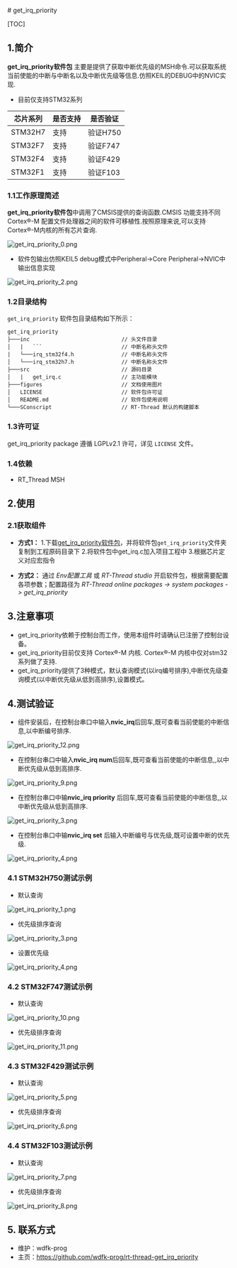 ﻿﻿﻿﻿﻿﻿﻿# get_irq_priority

[TOC]

## 1.简介

**get_irq_priority软件包** 主要是提供了获取中断优先级的MSH命令.可以获取系统当前使能的中断与中断名以及中断优先级等信息.仿照KEIL的DEBUG中的NVIC实现.

- 目前仅支持STM32系列

| 芯片系列 | 是否支持 | 是否验证 |
| -------- | -------- | -------- |
| STM32H7  | 支持     | 验证H750 |
| STM32F7  | 支持     | 验证F747 |
| STM32F4  | 支持     | 验证F429 |
| STM32F1  | 支持     | 验证F103 |

### 1.1工作原理简述

**get_irq_priority软件包**中调用了CMSIS提供的查询函数.CMSIS 功能支持不同 Cortex®-M 配置文件处理器之间的软件可移植性.按照原理来说,可以支持Cortex®-M内核的所有芯片查询.

![get_irq_priority_0.png](figures/get_irq_priority_0.png)

- 软件包输出仿照KEIL5 debug模式中Peripheral->Core Peripheral->NVIC中输出信息实现

![get_irq_priority_2.png](figures/get_irq_priority_2.png)

### 1.2目录结构

`get_irq_priority` 软件包目录结构如下所示：

``` 
get_irq_priority
├───inc                             // 头文件目录
│   |   ```                 		// 中断名称头文件
|   └───irq_stm32f4.h           	// 中断名称头文件
│   └───irq_stm32h7.h           	// 中断名称头文件
├───src                             // 源码目录
│   |   get_irq.c	                // 主功能模块
├───figures                         // 文档使用图片
│   LICENSE                         // 软件包许可证
│   README.md                       // 软件包使用说明
└───SConscript                      // RT-Thread 默认的构建脚本
```

### 1.3许可证

get_irq_priority package 遵循 LGPLv2.1 许可，详见 `LICENSE` 文件。

### 1.4依赖

- RT_Thread MSH

## 2.使用

### 2.1获取组件

- **方式1：**
  1.下载[get_irq_priority软件包](https://github.com/wdfk-prog/rt-thread-get_irq_priority)，并将软件包`get_irq_priority`文件夹复制到工程原码目录下
  2.将软件包中get_irq.c加入项目工程中
  3.根据芯片定义对应宏指令

- **方式2：**
  通过 *Env配置工具* 或 *RT-Thread studio* 开启软件包，根据需要配置各项参数；配置路径为 *RT-Thread online packages -> system packages -> get_irq_priority* 

## 3.注意事项

- get_irq_priority依赖于控制台而工作，使用本组件时请确认已注册了控制台设备。
- get_irq_priority目前仅支持 Cortex®-M 内核. Cortex®-M 内核中仅对stm32系列做了支持.
- get_irq_priority提供了3种模式，默认查询模式(以irq编号排序),中断优先级查询模式(以中断优先级从低到高排序),设置模式。

## 4.测试验证

- 组件安装后，在控制台串口中输入**nvic_irq**后回车,既可查看当前使能的中断信息,以中断编号排序.

![get_irq_priority_12.png](figures/get_irq_priority_12.png)

- 在控制台串口中输入**nvic_irq num**后回车,既可查看当前使能的中断信息,,以中断优先级从低到高排序.

![get_irq_priority_9.png](figures/get_irq_priority_9.png)

- 在控制台串口中输**nvic_irq priority** 后回车,既可查看当前使能的中断信息,,以中断优先级从低到高排序.

![get_irq_priority_3.png](figures/get_irq_priority_3.png)

- 在控制台串口中输**nvic_irq set** 后输入中断编号与优先级,既可设置中断的优先级.

![get_irq_priority_4.png](figures/get_irq_priority_4.png)

### 4.1 STM32H750测试示例

- 默认查询

![get_irq_priority_1.png](figures/get_irq_priority_1.png)

- 优先级排序查询

![get_irq_priority_3.png](figures/get_irq_priority_3.png)

- 设置优先级

![get_irq_priority_4.png](figures/get_irq_priority_4.png)

### 4.2 STM32F747测试示例

- 默认查询

![get_irq_priority_10.png](figures/get_irq_priority_10.png)

- 优先级排序查询

![get_irq_priority_11.png](figures/get_irq_priority_11.png)

### 4.3 STM32F429测试示例

- 默认查询

![get_irq_priority_5.png](figures/get_irq_priority_5.png)

- 优先级排序查询

![get_irq_priority_6.png](figures/get_irq_priority_6.png)

### 4.4 STM32F103测试示例

- 默认查询

![get_irq_priority_7.png](figures/get_irq_priority_7.png)

- 优先级排序查询

![get_irq_priority_8.png](figures/get_irq_priority_8.png)

## 5. 联系方式

* 维护：wdfk-prog
* 主页：https://github.com/wdfk-prog/rt-thread-get_irq_priority

